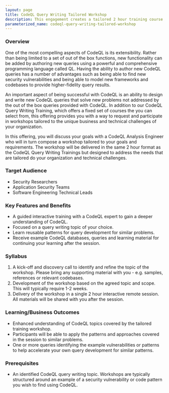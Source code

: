 ```yaml
---
layout: page
title: CodeQL Query Writing Tailored Workshop
description: This engagement creates a tailored 2 hour training course for using CodeQL to find a security vulnerbility or pattern of your choice.
parameterized_name: codeql-query-writing-tailored-workshop
---
```


### Overview

One of the most compelling aspects of CodeQL is its extensibility. Rather than
being limited to a set of out of the box functions, new functionality can be
added by authoring new queries using a powerful and comprehensive programming
language called QL. Having the ability to author new CodeQL queries has a number
of advantages such as being able to find new security vulnerabilities and being
able to model new frameworks and codebases to provide higher-fidelity
query results.

An important aspect of being successful with CodeQL is an ability to design and
write new CodeQL queries that solve new problems not addressed by the out of the
box queries provided with CodeQL. In addition to our CodeQL
Query Writing Training, which offers a fixed set of courses the you can select
from, this offering provides you with a way to request and participate in
workshops tailored to the unique business and technical challenges of your
organization.

In this offering, you will discuss your goals with a CodeQL Analysis Engineer
who will in turn compose a workshop tailored to your goals and requirements. The
workshop will be delivered in the same 2 hour format as the CodeQL Query Writing
Trainings but designed to address the needs that are tailored do your
organization and technical challenges.  

### Target Audience

- Security Researchers
- Application Security Teams
- Software Engineering Technical Leads

### Key Features and Benefits

- A guided interactive training with a CodeQL expert to gain a deeper understanding of CodeQL.
- Focused on a query writing topic of your choice.
- Learn reusable patterns for query development for similar problems.
- Receive example CodeQL databases, queries and learning material for continuing your learning after the session.

### Syllabus

 1. A kick-off and discovery call to identify and refine the topic of the workshop. Please bring any supporting material with you - e.g. samples, references or relevant codebases.
 2. Development of the workshop based on the agreed topic and scope. This will typically require 1-2 weeks.
 3. Delivery of the workshop in a single 2 hour interactive remote session. All materials will be shared with you after the session.

### Learning/Business Outcomes

- Enhanced understanding of CodeQL topics covered by the tailored training workshop.
- Participants will be able to apply the patterns and approaches covered in the session to similar problems.
- One or more queries identifying the example vulnerabilities or patterns to help accelerate your own query development for similar patterns.
  
### Prerequisites

- An identified CodeQL query writing topic. Workshops are typically structured around an example of a security vulnerability or code pattern you wish to find using CodeQL.